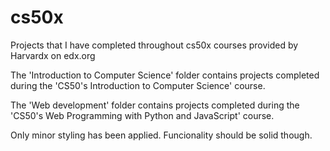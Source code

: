 # cs50x

Projects that I have completed throughout cs50x courses provided by Harvardx on edx.org

The 'Introduction to Computer Science' folder contains projects completed during the 'CS50's Introduction to Computer Science' course.

The 'Web development' folder contains projects completed during the 'CS50's Web Programming with Python and JavaScript' course.

Only minor styling has been applied. Funcionality should be solid though.